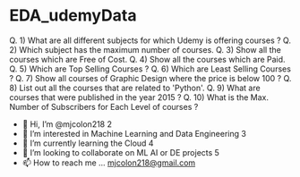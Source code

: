 # EDA_udemyData

Q. 1) What are all different subjects for which Udemy is offering courses ?
Q. 2) Which subject has the maximum number of courses.
Q. 3) Show all the courses which are Free of Cost.
Q. 4) Show all the courses which are Paid.
Q. 5) Which are Top Selling Courses ?
Q. 6) Which are Least Selling Courses ?
Q. 7) Show all courses of Graphic Design where the price is below 100 ?
Q. 8) List out all the courses that are related to 'Python'.
Q. 9) What are courses that were published in the year 2015 ?
Q. 10) What is the Max. Number of Subscribers for Each Level of courses ?

- 👋 Hi, I’m @mjcolon218
2
- 👀 I’m interested in Machine Learning and Data Engineering
3
- 🌱 I’m currently learning the Cloud 
4
- 💞️ I’m looking to collaborate on ML AI or DE projects
5
- 📫 How to reach me ... mjcolon218@gmail.com
